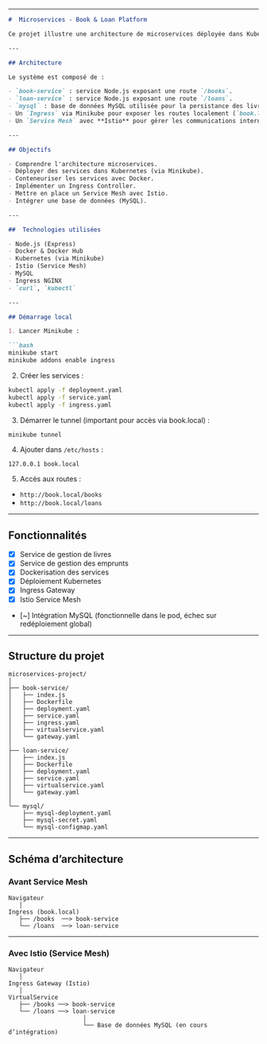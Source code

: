 
---

````markdown
#  Microservices - Book & Loan Platform

Ce projet illustre une architecture de microservices déployée dans Kubernetes avec Istio et Docker.

---

## Architecture

Le système est composé de :

- `book-service` : service Node.js exposant une route `/books`.
- `loan-service` : service Node.js exposant une route `/loans`.
- `mysql` : base de données MySQL utilisée pour la persistance des livres (tentative d'intégration).
- Un `Ingress` via Minikube pour exposer les routes localement (`book.local`).
- Un `Service Mesh` avec **Istio** pour gérer les communications internes.

---

## Objectifs 

- Comprendre l'architecture microservices.
- Déployer des services dans Kubernetes (via Minikube).
- Conteneuriser les services avec Docker.
- Implémenter un Ingress Controller.
- Mettre en place un Service Mesh avec Istio.
- Intégrer une base de données (MySQL).

---

##  Technologies utilisées

- Node.js (Express)
- Docker & Docker Hub
- Kubernetes (via Minikube)
- Istio (Service Mesh)
- MySQL
- Ingress NGINX
- `curl`, `kubectl`

---

## Démarrage local

1. Lancer Minikube :

```bash
minikube start
minikube addons enable ingress
````

2. Créer les services :

```bash
kubectl apply -f deployment.yaml
kubectl apply -f service.yaml
kubectl apply -f ingress.yaml
```

3. Démarrer le tunnel (important pour accès via book.local) :

```bash
minikube tunnel
```

4. Ajouter dans `/etc/hosts` :

```
127.0.0.1 book.local
```

5. Accès aux routes :

* `http://book.local/books`
* `http://book.local/loans`

---

## Fonctionnalités

* [x] Service de gestion de livres
* [x] Service de gestion des emprunts
* [x] Dockerisation des services
* [x] Déploiement Kubernetes
* [x] Ingress Gateway
* [x] Istio Service Mesh
* \[\~] Intégration MySQL (fonctionnelle dans le pod, échec sur redéploiement global)

---

##  Structure du projet

```
microservices-project/
│
├── book-service/
│   ├── index.js
│   ├── Dockerfile
│   ├── deployment.yaml
│   ├── service.yaml
│   ├── ingress.yaml
│   ├── virtualservice.yaml
│   └── gateway.yaml
│
├── loan-service/
│   ├── index.js
│   ├── Dockerfile
│   ├── deployment.yaml
│   ├── service.yaml
│   ├── virtualservice.yaml
│   └── gateway.yaml
│
└── mysql/
    ├── mysql-deployment.yaml
    ├── mysql-secret.yaml
    └── mysql-configmap.yaml
```

---

## Schéma d’architecture

### Avant Service Mesh

```
Navigateur
   │
Ingress (book.local)
   ├── /books  ──> book-service
   └── /loans  ──> loan-service
```

---

### Avec Istio (Service Mesh)

```
Navigateur
   │
Ingress Gateway (Istio)
   │
VirtualService
   ├── /books ──> book-service
   └── /loans ──> loan-service
                     │
                     └── Base de données MySQL (en cours d’intégration)
```




